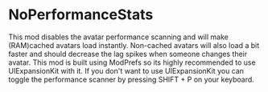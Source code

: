 # NoPerformanceStats
This mod disables the avatar performance scanning and will make (RAM)cached avatars load instantly. Non-cached avatars will also load a bit faster and should decrease the lag spikes when someone changes their avatar. This mod is built using ModPrefs so its highly recommended to use UIExpansionKit with it. If you don't want to use UIExpansionKit you can toggle the performance scanner by pressing SHIFT + P on your keyboard.
